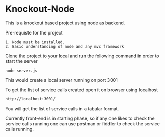 # Knockout-Node
This is a knockout based project using node as backend.

Pre-requiste for the project

    1. Node must be installed.
    2. Basic understanding of node and any mvc framework

Clone the project to your local and run the following command in order to start the server

    node server.js

This would create a local server running on port 3001

To get the list of service calls created open it on browser using localhost

    http://localhost:3001/

You will get the list of service calls in a tabular format.

Currently front-end is in starting phase, so if any one likes to check the service calls running one can use postman or fiddler to check the service calls running.
